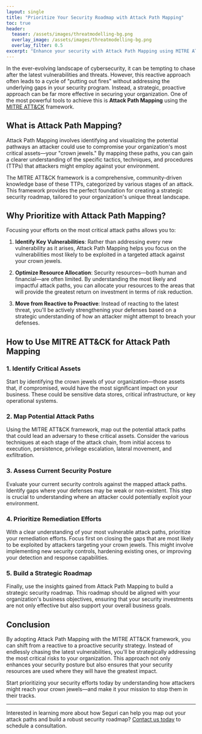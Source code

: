 ```yaml
---
layout: single
title: "Prioritize Your Security Roadmap with Attack Path Mapping"
toc: true
header:
  teaser: /assets/images/threatmodelling-bg.png
  overlay_image: /assets/images/threatmodelling-bg.png
  overlay_filter: 0.5
excerpt: "Enhance your security with Attack Path Mapping using MITRE ATT&CK. Prioritize critical gaps for proactive protection."
---
```


In the ever-evolving landscape of cybersecurity, it can be tempting to chase after the latest vulnerabilities and threats. However, this reactive approach often leads to a cycle of "putting out fires" without addressing the underlying gaps in your security program. Instead, a strategic, proactive approach can be far more effective in securing your organization. One of the most powerful tools to achieve this is **Attack Path Mapping** using the <a title="MITRE ATT&CK" href="https://attack.mitre.org/" target="_blank">MITRE ATT&CK</a> framework.

## What is Attack Path Mapping?

Attack Path Mapping involves identifying and visualizing the potential pathways an attacker could use to compromise your organization's most critical assets—your "crown jewels." By mapping these paths, you can gain a clearer understanding of the specific tactics, techniques, and procedures (TTPs) that attackers might employ against your environment.

The MITRE ATT&CK framework is a comprehensive, community-driven knowledge base of these TTPs, categorized by various stages of an attack. This framework provides the perfect foundation for creating a strategic security roadmap, tailored to your organization's unique threat landscape.

## Why Prioritize with Attack Path Mapping?

Focusing your efforts on the most critical attack paths allows you to:

1. **Identify Key Vulnerabilities**: Rather than addressing every new vulnerability as it arises, Attack Path Mapping helps you focus on the vulnerabilities most likely to be exploited in a targeted attack against your crown jewels.
   
2. **Optimize Resource Allocation**: Security resources—both human and financial—are often limited. By understanding the most likely and impactful attack paths, you can allocate your resources to the areas that will provide the greatest return on investment in terms of risk reduction.
   
3. **Move from Reactive to Proactive**: Instead of reacting to the latest threat, you'll be actively strengthening your defenses based on a strategic understanding of how an attacker might attempt to breach your defenses.

## How to Use MITRE ATT&CK for Attack Path Mapping

### 1. **Identify Critical Assets**

Start by identifying the crown jewels of your organization—those assets that, if compromised, would have the most significant impact on your business. These could be sensitive data stores, critical infrastructure, or key operational systems.

### 2. **Map Potential Attack Paths**

Using the MITRE ATT&CK framework, map out the potential attack paths that could lead an adversary to these critical assets. Consider the various techniques at each stage of the attack chain, from initial access to execution, persistence, privilege escalation, lateral movement, and exfiltration.

### 3. **Assess Current Security Posture**

Evaluate your current security controls against the mapped attack paths. Identify gaps where your defenses may be weak or non-existent. This step is crucial to understanding where an attacker could potentially exploit your environment.

### 4. **Prioritize Remediation Efforts**

With a clear understanding of your most vulnerable attack paths, prioritize your remediation efforts. Focus first on closing the gaps that are most likely to be exploited by attackers targeting your crown jewels. This might involve implementing new security controls, hardening existing ones, or improving your detection and response capabilities.

### 5. **Build a Strategic Roadmap**

Finally, use the insights gained from Attack Path Mapping to build a strategic security roadmap. This roadmap should be aligned with your organization's business objectives, ensuring that your security investments are not only effective but also support your overall business goals.

## Conclusion

By adopting Attack Path Mapping with the MITRE ATT&CK framework, you can shift from a reactive to a proactive security strategy. Instead of endlessly chasing the latest vulnerabilities, you'll be strategically addressing the most critical risks to your organization. This approach not only enhances your security posture but also ensures that your security resources are used where they will have the greatest impact.

Start prioritizing your security efforts today by understanding how attackers might reach your crown jewels—and make it your mission to stop them in their tracks.

---

Interested in learning more about how Seguri can help you map out your attack paths and build a robust security roadmap? <a title="Contact us today" href="https://seguri.io/contact/" target="_blank">Contact us today</a> to schedule a consultation.

